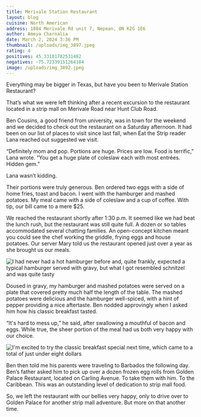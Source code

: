 ```yaml
---
title: Merivale Station Restaurant
layout: blog
cuisine: North American
address: 1884 Merivale Rd unit 7, Nepean, ON K2G 1E6
author: Ameya Charnalia
date: March 2, 2024 3:36 PM
thumbnail: /uploads/img_3897.jpeg
rating: 4
positives: 45.33181782531482
negatives: -75.72339151264104
image: /uploads/img_3892.jpeg
---
```

Everything may be bigger in Texas, but have you been to Merivale Station Restaurant?

That’s what we were left thinking after a recent excursion to the restaurant located in a strip mall on Merivale Road near Hunt Club Road.

Ben Cousins, a good friend from university, was in town for the weekend and we decided to check out the restaurant on a Saturday afternoon. It had been on our list of places to visit since last fall, when Eat the Strip reader Lana reached out suggested we visit. 

“Definitely mom and pop. Portions are huge. Prices are low. Food is terrific,” Lana wrote. “You get a huge plate of coleslaw each with most entrées. Hidden gem.”

Lana wasn’t kidding.

Their portions were truly generous. Ben ordered two eggs with a side of home fries, toast and bacon. I went with the hamburger and mashed potatoes. My meal came with a side of coleslaw and a cup of coffee. With tip, our bill came to a mere $25. 

We reached the restaurant shortly after 1:30 p.m. It seemed like we had beat the lunch rush, but the restaurant was still quite full. A dozen or so tables accommodated several chatting families. An open-concept kitchen meant you could see the chef working the griddle, frying eggs and house potatoes. Our server Mary told us the restaurant opened just over a year as she brought us our meals.

![I had never had a hot hamburger before and, quite frankly, expected a typical hamburger served with gravy, but what I got resembled schnitzel and was quite tasty](/uploads/img_3897.jpeg "Merivale Station Restaurant hot hamburger with fries of mashed potato")

Doused in gravy, my hamburger and mashed potatoes were served on a plate that covered pretty much half the length of the table. The mashed potatoes were delicious and the hamburger well-spiced, with a hint of pepper providing a nice aftertaste. Ben nodded approvingly when I asked him how his classic breakfast tasted.

“It's hard to mess up,” he said, after swallowing a mouthful of bacon and eggs. While true, the sheer portion of the meal had us both very happy with our choice.

![I'm excited to try the classic breakfast special next time, which came to a total of just under eight dollars](/uploads/img_3895.jpeg "Merivale Station Restaurant two eggs with home fries, toast and choice of protein")

Ben then told me his parents were traveling to Barbados the following day. Ben’s father asked him to pick up over a dozen frozen egg rolls from Golden Palace Restaurant, located on Carling Avenue. To take them with him. To the Caribbean. This was an outstanding level of dedication to strip mall food.

So, we left the restaurant with our bellies very happy, only to drive over to Golden Palace for another strip mall adventure. But more on that another time.